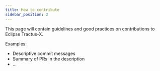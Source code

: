 ```yaml
---
title: How to contribute
sidebar_position: 2
---
```


This page will contain guidelines and good practices on contributions to Eclipse Tractus-X.

Examples:

- Descriptive commit messages
- Summary of PRs in the description
- ...
